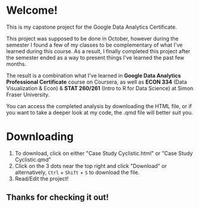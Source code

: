 # Welcome!
This is my capstone project for the Google Data Analytics Certificate.

This project was supposed to be done in October, however during the semester I found a few of my classes to be complementary of what I've learned during this course. As a result, I finally completed this project after the semester ended as a way to present things I've learned the past few months.

The result is a combination what I've learned in **Google Data Analytics Professional Certificate** course on Coursera, as well as **ECON 334** (Data Visualization & Econ) & **STAT 260/261** (Intro to R for Data Science) at Simon Fraser University.

You can access the completed analysis by downloading the HTML file, or if you want to take a deeper look at my code, the .qmd file will better suit you.
# Downloading
1. To download, click on either "Case Study Cyclistic.html" or "Case Study Cyclistic.qmd"
2. Click on the 3 dots near the top right and click "Download" or alternatively, `Ctrl` + `Shift` + `S` to download the file.
3. Read/Edit the project!
## Thanks for checking it out!
